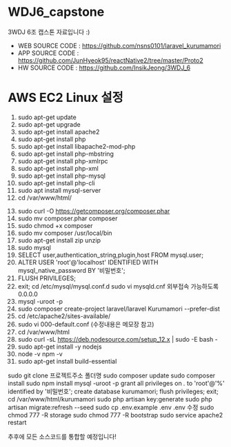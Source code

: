 # WDJ6_capstone
3WDJ 6조 캡스톤 자료입니다 :)


* WEB SOURCE CODE : https://github.com/nsns0101/laravel_kurumamori
* APP SOURCE CODE : https://github.com/JunHyeok95/reactNative2/tree/master/Proto2
* HW SOURCE CODE : https://github.com/InsikJeong/3WDJ_6

# AWS EC2 Linux 설정
1. sudo apt-get update
2. sudo apt-get upgrade
3. sudo apt-get install apache2
4. sudo apt-get install php
5. sudo apt-get install libapache2-mod-php
6. sudo apt-get install php-mbstring
7. sudo apt-get install php-xmlrpc
8. sudo apt-get install php-xml
9. sudo apt-get install php-mysql
10. sudo apt-get install php-cli
11. sudo apt install mysql-server
12. cd /var/www/html/
<!-- laravel 테스트 -->
13. sudo curl -O https://getcomposer.org/composer.phar
14. sudo mv composer.phar composer
15. sudo chmod +x composer
16. sudo mv composer /usr/local/bin
17. sudo apt-get install zip unzip
18. sudo mysql
19. SELECT user,authentication_string,plugin,host FROM mysql.user;
20. ALTER USER 'root'@'localhost' IDENTIFIED WITH mysql_native_password BY '비밀번호';
21. FLUSH PRIVILEGES;
22. exit;
      cd /etc/mysql/mysql.conf.d
      sudo vi mysqld.cnf
      외부접속 가능하도록 0.0.0.0
23. mysql -uroot -p
24. sudo composer create-project laravel/laravel Kurumamori --prefer-dist
25. cd /etc/apache2/sites-available/
26. sudo vi 000-default.conf 
      (수정내용은 메모장 참고)
27. cd /var/www/html
28. sudo curl -sL https://deb.nodesource.com/setup_12.x | sudo -E bash -
29. sudo apt-get install -y nodejs
30. node -v    npm -v
31. sudo apt-get install build-essential

<!-- 우리 프로젝트 가져오기 -->
sudo git clone 프로젝트주소 폴더명
sudo composer update
sudo composer install
sudo npm install
mysql -uroot -p
     grant all privileges on *.* to 'root'@'%' identified by '비밀번호';
     create database kurumamori;
     flush privileges;
     exit;
cd /var/www/html/kurumamori
sudo php artisan key:generate 
sudo php artisan migrate:refresh --seed
sudo cp .env.example .env
.env 수정
sudo chmod 777 -R storage
sudo chmod 777 -R bootstrap
sudo service apache2 restart

추후에 모든 소스코드를 통합할 예정입니다!